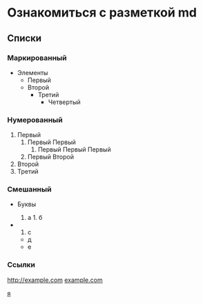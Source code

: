 # Ознакомиться с разметкой md 
## Списки
### Маркированный
+ Элементы  
  +  Первый
  + Второй
    + Третий
      + Четвертый
### Нумерованный   
1. Первый
    1. Первый Первый 
        1. Первый Первый Первый
    2. Первый Второй
2. Второй
3. Третий
### Смешанный
+ Буквы
    1. а
      1. б

+ 1. с
    * д
    * е
### Ссылки
http://example.com 
[example.com](http://example.com)

[я]:https://vk.com/id182316760
[я]

